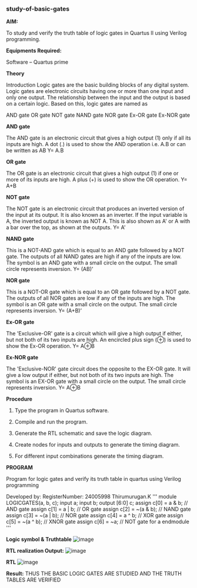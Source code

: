 ### study-of-basic-gates

**AIM:** 

To study and verify the truth table of logic gates in Quartus II using Verilog programming.

**Equipments Required:**

Software – Quartus prime 

**Theory**

Introduction Logic gates are the basic building blocks of any digital system. Logic gates are electronic circuits having one or more than one input and only one output. The relationship between the input and the output is based on a certain logic. Based on this, logic gates are named as

AND gate OR gate NOT gate NAND gate NOR gate Ex-OR gate Ex-NOR gate

**AND gate**

The AND gate is an electronic circuit that gives a high output (1) only if all its inputs are high. A dot (.) is used to show the AND operation i.e. A.B or can be written as AB
Y= A.B

**OR gate** 

The OR gate is an electronic circuit that gives a high output (1) if one or more of its inputs are high. A plus (+) is used to show the OR operation.
Y= A+B

**NOT gate**

The NOT gate is an electronic circuit that produces an inverted version of the input at its output. It is also known as an inverter. If the input variable is A, the inverted output is known as NOT A. This is also shown as A' or A with a bar over the top, as shown at the outputs.
Y= A'

**NAND gate**

This is a NOT-AND gate which is equal to an AND gate followed by a NOT gate. The outputs of all NAND gates are high if any of the inputs are low. The symbol is an AND gate with a small circle on the output. The small circle represents inversion.
Y= (AB)’

**NOR gate**

This is a NOT-OR gate which is equal to an OR gate followed by a NOT gate. The outputs of all NOR gates are low if any of the inputs are high. The symbol is an OR gate with a small circle on the output. The small circle represents inversion.
Y= (A+B)’

**Ex-OR gate**

The 'Exclusive-OR' gate is a circuit which will give a high output if either, but not both of its two inputs are high. An encircled plus sign (⊕) is used to show the Ex-OR operation.
Y= A⊕B

**Ex-NOR gate**

The 'Exclusive-NOR' gate circuit does the opposite to the EX-OR gate. It will give a low output if either, but not both of its two inputs are high. The symbol is an EX-OR gate with a small circle on the output. The small circle represents inversion.
Y= A⊕B

**Procedure** 

1.	Type the program in Quartus software.

2.	Compile and run the program.

3.	Generate the RTL schematic and save the logic diagram.

4.	Create nodes for inputs and outputs to generate the timing diagram.

5.	For different input combinations generate the timing diagram.


**PROGRAM**

Program for logic gates and verify its truth table in quartus using Verilog programming

Developed by: RegisterNumber: 24005998 Thirumurugan.K
 ''' 
 module LOGICGATES(a, b, c);
input a;
input b;
output [6:0] c;
assign c[0] = a & b; // AND gate
assign c[1] = a | b; // OR gate
assign c[2] = ~(a & b); // NAND gate
assign c[3] = ~(a | b); // NOR gate
assign c[4] = a ^ b; // XOR gate
assign c[5] = ~(a ^ b); // XNOR gate
assign c[6] = ~a; // NOT gate for a
endmodule
'''
 
**Logic symbol & Truthtable**
![image](https://github.com/user-attachments/assets/0f61accd-9677-43d5-96d6-6e096ceac12b)

**RTL realization Output:**
![image](https://github.com/user-attachments/assets/cff89ddc-6e13-4ccd-979b-787fd68c1e92)


**RTL**
![image](https://github.com/user-attachments/assets/9cbab7d4-cf18-442d-b0da-1bf59d11d01a)


**Result:**
THUS THE BASIC LOGIC GATES ARE STUDIED AND THE TRUTH TABLES ARE VERIFIED


